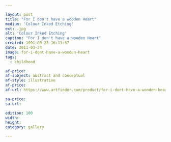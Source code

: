 ```yaml
---

layout: post
title: "For I don't have a wooden Heart"
medium: 'Colour Inked Etching'
ext: .jpg
alt: 'Colour Inked Etching'
caption: "For I don't have a wooden Heart"
created: 1991-09-25 16:13:57
date: 2011-03-24
image: for-i-dont-have-a-wooden-heart
tags:
  - childhood

af-price:
af-subject: abstract and conceptual
af-style: illustrative
af-price:
af-url: https://www.artfinder.com/product/for-i-dont-have-a-wooden-heart/

sa-price:
sa-url:

edition: 100
width:
height:
category: gallery

---
```

